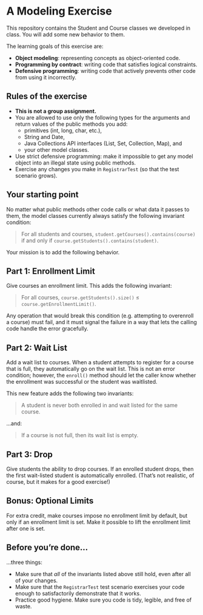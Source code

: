 # A Modeling Exercise

This repository contains the Student and Course classes we developed in class. You will add some new behavior to them.

The learning goals of this exercise are:

* **Object modeling**: representing concepts as object-oriented code.
* **Programming by contract**: writing code that satisfies logical constraints.
* **Defensive programming**: writing code that actively prevents other code from using it incorrectly.

## Rules of the exercise

* **This is not a group assignment.**
* You are allowed to use only the following types for the arguments and return values of the public methods you add:
  * primitives (int, long, char, etc.),
  * String and Date,
  * Java Collections API interfaces (List, Set, Collection, Map), and
  * your other model classes.
* Use strict defensive programming: make it impossible to get any model object into an illegal state using public methods.
* Exercise any changes you make in `RegistrarTest` (so that the test scenario grows).

## Your starting point

No matter what public methods other code calls or what data it passes to them, the model classes currently always satisfy the following invariant condition:

> For all students and courses, `student.getCourses().contains(course)` if and only if `course.getStudents().contains(student)`.

Your mission is to add the following behavior.

## Part 1: Enrollment Limit

Give courses an enrollment limit. This adds the following invariant:

> For all courses, `course.getStudents().size()` ≤ `course.getEnrollmentLimit()`.

Any operation that would break this condition (e.g. attempting to overenroll a course) must fail, and it must signal the failure in a way that lets the calling code handle the error gracefully.

## Part 2: Wait List

Add a wait list to courses. When a student attempts to register for a course that is full, they automatically go on the wait list. This is not an error condition; however, the `enroll()` method should let the caller know whether the enrollment was successful or the student was waitlisted.

This new feature adds the following two invariants:

> A student is never both enrolled in and wait listed for the same course.

…and:

> If a course is not full, then its wait list is empty.

## Part 3: Drop

Give students the ability to drop courses. If an enrolled student drops, then the first wait-listed student is automatically enrolled. (That’s not realistic, of course, but it makes for a good exercise!)

## Bonus: Optional Limits

For extra credit, make courses impose no enrollment limit by default, but only if an enrollment limit is set. Make it possible to lift the enrollment limit after one is set.

## Before you’re done…

…three things:

* Make sure that _all_ of the invariants listed above still hold, even after all of your changes.
* Make sure that the `RegistrarTest` test scenario exercises your code enough to satisfactorily demonstrate that it works.
* Practice good hygiene. Make sure you code is tidy, legible, and free of waste.
